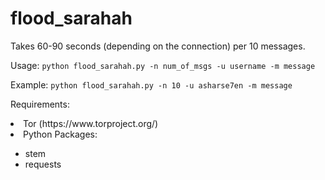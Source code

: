 # flood_sarahah

Takes 60-90 seconds (depending on the connection) per 10 messages.

Usage:
`python flood_sarahah.py -n num_of_msgs -u username -m message`
  
Example:
`python flood_sarahah.py -n 10 -u asharse7en -m message`

Requirements:
<li> Tor (https://www.torproject.org/) </li>
<li> Python Packages: </li>
<ul>
      <li>  stem </li>
      <li>  requests </li>
</ul>
